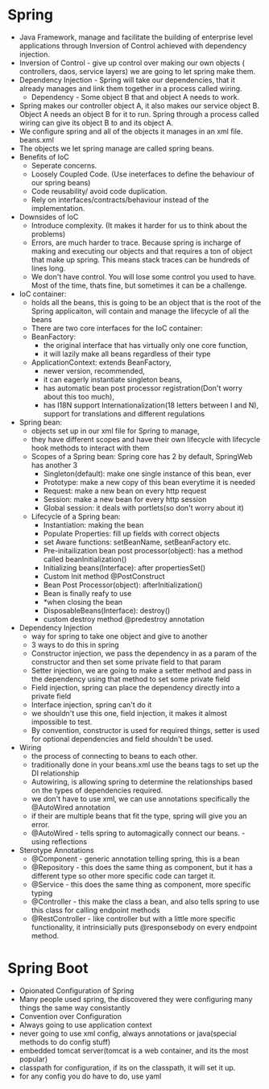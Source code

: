# Spring
- Java Framework, manage and facilitate the building of enterprise level applications through Inversion of Control achieved with dependency injection.
- Inversion of Control - give up control over making our own objects ( controllers, daos, service layers) we are going to let spring make them.
- Dependency Injection - Spring will take our dependencies, that it already manages and link them together in a process called wiring.
  - Dependency - Some object B that and object A needs to work. 
- Spring makes our controller object A, it also makes our service object B. Object A needs an object B for it to run. Spring through a process called wiring can give its object B to and its object A.
- We configure spring and all of the objects it manages in an xml file. beans.xml
- The objects we let spring manage are called spring beans.
- Benefits of IoC
  - Seperate concerns. 
  - Loosely Coupled Code. (Use ineterfaces to define the behaviour of our spring beans)
  - Code reusability/ avoid code duplication. 
  - Rely on interfaces/contracts/behaviour instead of the implementation. 
- Downsides of IoC
  - Introduce complexity. (It makes it harder for us to think about the problems)
  - Errors, are much harder to trace. Because spring is incharge of making and executing our objects and that requires a ton of object that make up spring. This means stack traces can be hundreds of lines long.
  - We don't have control. You will lose some control you used to have. Most of the time, thats fine, but sometimes it can be a challenge.
- IoC container: 
  - holds all the beans, this is going to be an object that is the root of the Spring applicaiton, will contain and manage the lifecycle of all the beans
  - There are two core interfaces for the IoC container:
  - BeanFactory: 
    - the original interface that has virtually only one core function, 
    - it will lazily make all beans regardless of their type
  - ApplicationContext: extends BeanFactory, 
    - newer version, recommended, 
    - it can eagerly instantiate singleton beans, 
    - has automatic bean post processor registration(Don't worry about this too much), 
    - has I18N support Internationalization(18 letters between I and N), support for translations and different regulations
- Spring bean: 
  - objects set up in our xml file for Spring to manage, 
  - they have different scopes and have their own lifecycle with lifecycle hook methods to interact with them
  - Scopes of a Spring bean: Spring core has 2 by default, SpringWeb has another 3
    - Singleton(default): make one single instance of this bean, ever
    - Prototype: make a new copy of this bean everytime it is needed
    - Request: make a new bean on every http request
    - Session: make a new bean for every http session
    - Global session: it deals with portlets(so don't worry about it)
  - Lifecycle of a Spring bean:
    - Instantiation: making the bean
    - Populate Properties: fill up fields with correct objects
    - set Aware functions: setBeanName, setBeanFactory etc.
    - Pre-initailization bean post processor(object): has a method called beanInitialization()
    - Initializing beans(Interface): after propertiesSet()
    - Custom Init method @PostConstruct
    - Bean Post Processor(object): afterInitialization()
    - Bean is finally reafy to use
    - *when closing the bean
    - DisposableBeans(Interface): destroy()
    - custom destroy method @predestroy annotation
- Dependency Injection
    - way for spring to take one object and give to another
    - 3 ways to do this in spring
    - Constructor injection, we pass the dependency in as a param of the constructor and then set some private field to that param
    - Setter injection, we are going to make a setter method and pass in the dependency using that method to set some private field
    - Field injection, spring can place the dependency directly into a private field
    - Interface injection, spring can't do it
    - we shouldn't use this one, field injection, it makes it almost impossible to test. 
    - By convention, constructor is used for required things, setter is used for optional dependencies and field shouldn't be used.
- Wiring
  - the process of connecting to beans to each other.
  - traditionally done in your beans.xml use the beans tags to set up the DI relationship
  - Autowiring, is allowing spring to determine the relationships based on the types of dependencies required.
  - we don't have to use xml, we can use annotations specifically the @AutoWired annotation
  - if their are multiple beans that fit the type, spring will give you an error. 
  - @AutoWired - tells spring to automagically connect our beans. - using reflections
- Sterotype Annotations
  - @Component - generic annotation telling spring, this is a bean
  - @Repository - this does the same thing as component, but it has a different type so other more specific code can target it.
  - @Service - this does the same thing as component, more specific typing
  - @Controller - this make the class a bean, and also tells spring to use this class for calling endpoint methods
  - @RestController - like controller but with a little more specific functionality, it intrinsicially puts @responsebody on every endpoint method.
# Spring Boot
- Opionated Configuration of Spring
- Many people used spring, the discovered they were configuring many things the same way consistantly 
- Convention over Configuration
- Always going to use application context
- never going to use xml config, always annotations or java(special methods to do config stuff)
- embedded tomcat server(tomcat is a web container, and its the most popular)
- classpath for configuration, if its on the classpath, it will set it up.
- for any config you do have to do, use yaml
